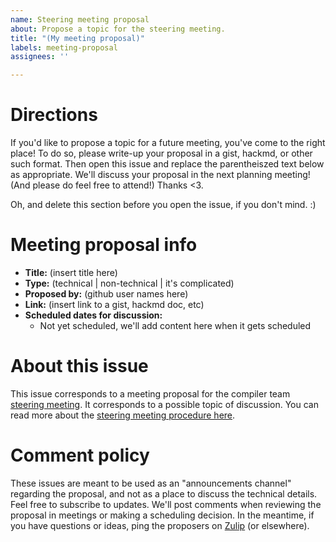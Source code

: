 ```yaml
---
name: Steering meeting proposal
about: Propose a topic for the steering meeting.
title: "(My meeting proposal)"
labels: meeting-proposal
assignees: ''

---
```


# Directions

If you'd like to propose a topic for a future meeting, you've come to
the right place! To do so, please write-up your proposal in a gist,
hackmd, or other such format. Then open this issue and replace the
parentheiszed text below as appropriate. We'll discuss your proposal
in the next planning meeting! (And please do feel free to attend!)
Thanks <3.

Oh, and delete this section before you open the issue, if you don't
mind. :)

# Meeting proposal info

- **Title:** (insert title here)
- **Type:** (technical | non-technical | it's complicated)
- **Proposed by:** (github user names here)
- **Link:** (insert link to a gist, hackmd doc, etc)
- **Scheduled dates for discussion:**
  - Not yet scheduled, we'll add content here when it gets scheduled

# About this issue

This issue corresponds to a meeting proposal for the compiler team
[steering meeting][]. It corresponds to a possible topic of
discussion. You can read more about the [steering meeting procedure
here][proc].

# Comment policy

These issues are meant to be used as an "announcements channel"
regarding the proposal, and not as a place to discuss the technical
details. Feel free to subscribe to updates. We'll post comments when
reviewing the proposal in meetings or making a scheduling decision.
In the meantime, if you have questions or ideas, ping the proposers
on [Zulip] (or elsewhere).

[Zulip]: https://github.com/rust-lang/compiler-team/blob/master/about/chat-platform.md
[steering meeting]: https://github.com/rust-lang/compiler-team/blob/master/about/steering-meeting.md
[proc]: https://github.com/rust-lang/compiler-team/blob/master/procedures/steering-meeting.md

